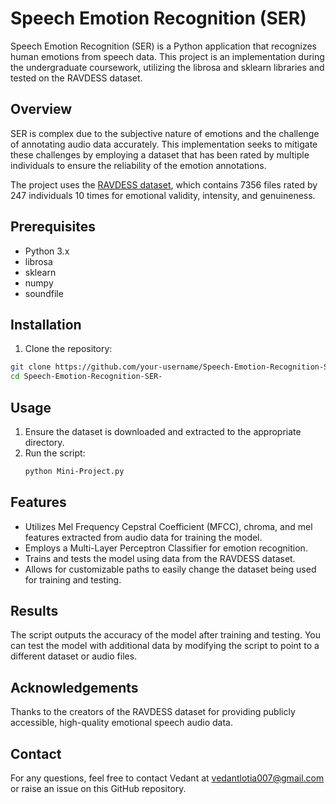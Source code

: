 # Speech Emotion Recognition (SER)

Speech Emotion Recognition (SER) is a Python application that recognizes human emotions from speech data. This project is an implementation during the undergraduate coursework, utilizing the librosa and sklearn libraries and tested on the RAVDESS dataset.

## Overview
SER is complex due to the subjective nature of emotions and the challenge of annotating audio data accurately. This implementation seeks to mitigate these challenges by employing a dataset that has been rated by multiple individuals to ensure the reliability of the emotion annotations.

The project uses the [RAVDESS dataset](https://www.kaggle.com/datasets/uwrfkaggler/ravdess-emotional-speech-audio), which contains 7356 files rated by 247 individuals 10 times for emotional validity, intensity, and genuineness.

## Prerequisites
- Python 3.x
- librosa
- sklearn
- numpy
- soundfile

## Installation
1. Clone the repository:
```bash
git clone https://github.com/your-username/Speech-Emotion-Recognition-SER-.git
cd Speech-Emotion-Recognition-SER-
```

## Usage 
1. Ensure the dataset is downloaded and extracted to the appropriate directory.
2. Run the script:
   ```bash
   python Mini-Project.py
   ```

## Features
- Utilizes Mel Frequency Cepstral Coefficient (MFCC), chroma, and mel features extracted from audio data for training the model.
- Employs a Multi-Layer Perceptron Classifier for emotion recognition.
- Trains and tests the model using data from the RAVDESS dataset.
- Allows for customizable paths to easily change the dataset being used for training and testing.

## Results
The script outputs the accuracy of the model after training and testing. You can test the model with additional data by modifying the script to point to a different dataset or audio files.

## Acknowledgements
Thanks to the creators of the RAVDESS dataset for providing publicly accessible, high-quality emotional speech audio data.

## Contact
For any questions, feel free to contact Vedant at vedantlotia007@gmail.com or raise an issue on this GitHub repository.
